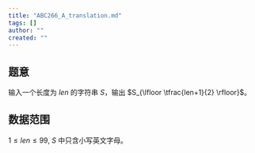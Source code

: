 ```yaml
---
title: "ABC266_A_translation.md"
tags: []
author: ""
created: ""
---
```


## 题意  

输入一个长度为 $len$ 的字符串 $S$，输出 $S_{\lfloor \tfrac{len+1}{2} \rfloor}$。

## 数据范围

$1\le len\le 99$, $S$ 中只含小写英文字母。

